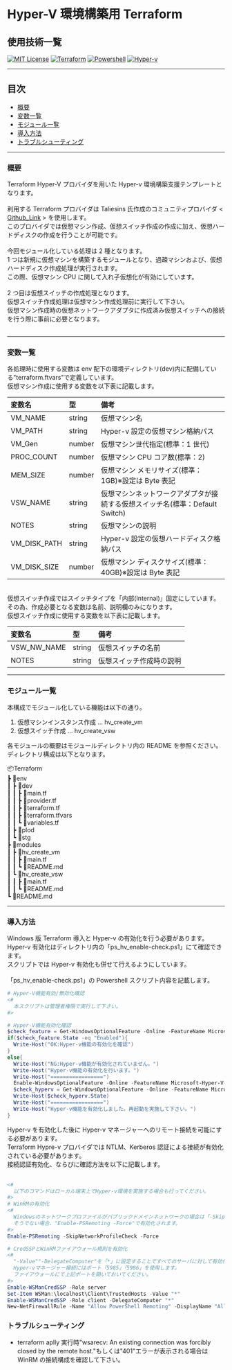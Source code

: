 <!-- プロジェクト名を記載 -->

# Hyper-V 環境構築用 Terraform

## 使用技術一覧

<!-- シールド一覧を記載 -->

[![MIT License](http://img.shields.io/badge/license-MIT-blue.svg?style=flat)](LICENSE)
[![Terraform](https://img.shields.io/badge/-Terraform-007ACC.svg?logo=terraform&style=flat)](Code) [![Powershell](http://img.shields.io/badge/shell-Powershell-red.svg?style=flat)](code)
[![Hyper-v](http://img.shields.io/badge/Virtualization-Hyperv-Green.svg?style=flat)](Virtualization)

---

<!-- 目次を記載 -->

## 目次

- [概要](#概要)
- [変数一覧](#変数一覧)
- [モジュール一覧](#モジュール一覧)
- [導入方法](#導入方法)
- [トラブルシューティング](#トラブルシューティング)

---

<!-- プロジェクトの説明を記載 -->

### 概要

Terraform Hyper-V プロバイダを用いた Hyper-v 環境構築支援テンプレートとなります。<br>
<br>
利用する Terraform プロバイダは Taliesins 氏作成のコミュニティプロバイダ < [Github_Link](https://github.com/taliesins/terraform-provider-hyperv) > を使用します。<br>
このプロバイダでは仮想マシン作成、仮想スイッチ作成の作成に加え、仮想ハードディスクの作成を行うことが可能です。<br>
<br>
今回モジュール化している処理は 2 種となります。<br>
1 つは新規に仮想マシンを構築するモジュールとなり、過疎マシンおよび、仮想ハードディスク作成処理が実行されます。<br>
この際、仮想マシン CPU に関して入れ子仮想化が有効にしています。<br>
<br>
2 つ目は仮想スイッチの作成処理となります。<br>
仮想スイッチ作成処理は仮想マシン作成処理前に実行して下さい。<br>
仮想マシン作成時の仮想ネットワークアダプタに作成済み仮想スイッチへの接続を行う際に事前に必要となります。<br>
<br>

---

### 変数一覧

各処理時に使用する変数は env 配下の環境ディレクトリ(dev)内に配備している"terraform.ftvars"で定義しています。<br>
仮想マシン作成に使用する変数を以下表に記載します。<br>

| 変数名       | 型     | 備考                                                                         |
| :----------- | :----- | :--------------------------------------------------------------------------- |
| VM_NAME      | string | 仮想マシン名                                                                 |
| VM_PATH      | string | Hyper-v 設定の仮想マシン格納パス                                             |
| VM_Gen       | number | 仮想マシン世代指定(標準：1 世代)                                             |
| PROC_COUNT   | number | 仮想マシン CPU コア数(標準：2)                                               |
| MEM_SIZE     | number | 仮想マシン メモリサイズ(標準：1GB)※設定は Byte 表記                          |
| VSW_NAME     | string | 仮想マシンネットワークアダプタが接続する仮想スイッチ名(標準：Default Switch) |
| NOTES        | string | 仮想マシンの説明                                                             |
| VM_DISK_PATH | string | Hyper-v 設定の仮想ハードディスク格納パス                                     |
| VM_DISK_SIZE | number | 仮想マシン ディスクサイズ(標準：40GB)※設定は Byte 表記                       |

<br>
仮想スイッチ作成ではスイッチタイプを「内部(Internal)」固定にしています。
その為、作成必要となる変数は名前、説明欄のみになります。<br>
仮想スイッチ作成に使用する変数を以下表に記載します。
<br>

| 変数名 　　　 | 型     | 備考                     |
| :------------ | :----- | :----------------------- |
| VSW_NW_NAME   | string | 仮想スイッチの名前       |
| NOTES         | string | 仮想スイッチ作成時の説明 |

---

<!-- 実装機能の概要を記載 -->

### モジュール一覧

本構成でモジュール化している機能は以下の通り。<br>

1. 仮想マシンインスタンス作成 … hv_create_vm
2. 仮想スイッチ作成 … hv_create_vsw

各モジュールの概要はモジュールディレクトリ内の README を参照ください。<br>
ディレクトリ構成は以下となります。

<!-- ディレクトリ構成を記載 -->

📦Terraform  
┣ 📂env  
┃ ┣ 📂dev  
┃ ┃ ┣ 📜main.tf  
┃ ┃ ┣ 📜provider.tf  
┃ ┃ ┣ 📜terraform.tf  
┃ ┃ ┣ 📜terraform.tfvars  
┃ ┃ ┗ 📜variables.tf  
┃ ┣ 📂plod  
┃ ┗ 📂stg  
┣ 📂modules  
┃ ┣ 📂hv_create_vm  
┃ ┃ ┣ 📜main.tf  
┃ ┃ ┗ 📜README.md  
┃ ┗ 📂hv_create_vsw  
┃ ┃ ┣ 📜main.tf  
┃ ┃ ┗ 📜README.md  
┗ 📜README.md  

---

<!-- 導入補法を記載 -->

### 導入方法

Windows 版 Terraform 導入と Hyper-v の有効化を行う必要があります。<br>
Hyper-v 有効化はディレクトリ内の「ps_hv_enable-check.ps1」にて確認できます。<br>
スクリプトでは Hyper-v 有効化も併せて行えるようにしています。<br>
<br>
「ps_hv_enable-check.ps1」の Powershell スクリプト内容を記載します。<br>

```powershell
# Hyper-V機能有効/無効化確認
<#
  本スクリプトは管理者権限で実行して下さい。
#>

# Hyper-V機能有効化確認
$check_feature = Get-WindowsOptionalFeature -Online -FeatureName Microsoft-Hyper-V-All
if($check_feature.State -eq "Enabled"){
  Write-Host("OK:Hyper-v機能の有効化を確認")
}
else{
  Write-Host("NG:Hyper-v機能が有効化されていません。")
  Write-Host("Hyper-v機能の有効化を行います。")
  Write-Host("=================")
  Enable-WindowsOptionalFeature -Online -FeatureName Microsoft-Hyper-V-All
  $check_hyperv = Get-WindowsOptionalFeature -Online -FeatureName Microsoft-Hyper-V-All
  Write-Host($check_hyperv.State)
  Write-Host("=================")
  Write-Host("Hyper-v機能を有効化しました。再起動を実施して下さい。")
}
```

Hyper-v を有効化した後に Hyper-v マネージャーへのリモート接続を可能にする必要があります。<br>
Terraform Hypre-v プロバイダでは NTLM、Kerberos 認証による接続が有効化されている必要があります。<br>
接続認証有効化、ならびに確認方法を以下に記載します。<br>
<br>

```powershell
<#
  以下のコマンドはローカル端末上でHyper-v環境を実施する場合も行ってください。
#>
# WinRMの有効化
<#
  Windowsのネットワークプロファイルがパブリックドメインネットワークの場合は「-SkipNetworkProfileCheck」を入れて下さい。
  そうでない場合、"Enable-PSRemoting -Force"で有効化されます。
#>
Enable-PSRemoting -SkipNetworkProfileCheck -Force

# CredSSPとWinRMファイアウォール規則を有効化
<#
  "-Value""-DelegateComputer"を「*」に設定することですべてのサーバに対して有効化されます。
  Hyper-vマネージャー接続にはポート「5985」「5986」を使用します。
  ファイアウォールにて上記ポートを開いておいてください。
#>
Enable-WSManCredSSP -Role server
Set-Item WSMan:\localhost\Client\TrustedHosts -Value "*"
Enable-WSManCredSSP -Role client -DelegateComputer "*"
New-NetFirewallRule -Name "Allow PowerShell Remoting" -DisplayName "Allow PowerShell Remoting" -Enabled True -Direction Inbound -Protocol TCP -LocalPort 5985,5986

```

<!-- トラブル時の対処法を記載 -->

### トラブルシューティング

- terraform aplly 実行時"wsarecv: An existing connection was forcibly closed by the remote host."もしくは"401"エラーが表示される場合は WinRM の接続構成を確認して下さい。
